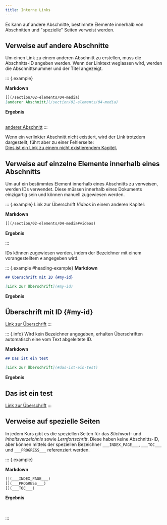 ```yaml
---
title: Interne Links
---
```


Es kann auf andere Abschnitte, bestimmte Elemente innerhalb von Abschnitten und
"spezielle" Seiten verweist werden.

## Verweise auf andere Abschnitte

Um einen Link zu einem anderen Abschnitt zu erstellen, muss die Abschnitts-ID
angeben werden. Wenn der Linktext weglassen wird, werden die Abschnittsnummer
und der Titel angezeigt.

::: {.example}

**Markdown**

```markdown
[](/section/02-elements/04-media)  
[anderer Abschnitt](/section/02-elements/04-media)
```

**Ergebnis**

[](/section/02-elements/04-media)  
[anderer Abschnitt](/section/02-elements/04-media)
:::

Wenn ein verlinkter Abschnitt nicht existiert, wird der Link trotzdem
dargestellt, führt aber zu einer Fehlerseite:  
[Dies ist ein Link zu einem nicht existierendem
Kapitel.](/section/does-not-exist)

## Verweise auf einzelne Elemente innerhalb eines Abschnitts

Um auf ein bestimmtes Element innerhalb eines Abschnitts zu verweisen, werden
IDs verwendet. Diese müssen innerhalb eines Dokuments einzigartig sein und
können manuell zugewiesen werden.

::: {.example}
Link zur Überschrift _Videos_ in einem anderen Kapitel:

**Markdown**

```markdown
[](/section/02-elements/04-media#videos)
```

**Ergebnis**

[](/section/02-elements/04-media#videos)
:::

IDs können zugewiesen werden, indem der Bezeichner mit einem vorangestelltem `#`
angegeben wird.

::: {.example #heading-example}
**Markdown**

```markdown
## Überschrift mit ID {#my-id}

[Link zur Überschrift](#my-id)
```

**Ergebnis**

## Überschrift mit ID {#my-id}

[Link zur Überschrift](#my-id)
:::

::: {.info}
Wird kein Bezeichner angegeben, erhalten Überschriften automatisch eine vom
Text abgeleitete ID.

**Markdown**

```markdown
## Das ist ein test

[Link zur Überschrift](#das-ist-ein-test)
```

**Ergebnis**

## Das ist ein test

[Link zur Überschrift](#das-ist-ein-test)
:::

## Verweise auf spezielle Seiten

In jedem Kurs gibt es die speziellen Seiten für das _Stichwort-_ und
_Inhaltsverzeichnis_ sowie _Lernfortschritt_. Diese haben keine Abschnitts-ID,
aber können mittels der speziellen Bezeichner `___INDEX_PAGE___`, `___TOC___`
und `___PROGRESS___` referenziert werden.

::: {.example}

**Markdown**

```markdown
[](___INDEX_PAGE___)  
[](___PROGRESS___)  
[](___TOC___)
```

**Ergebnis**

[](___INDEX_PAGE___)  
[](___PROGRESS___)  
[](___TOC___)
:::

